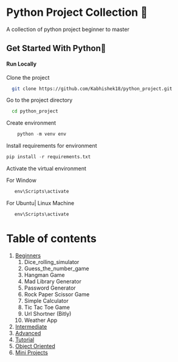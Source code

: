 # Python Project Collection 📝  
A collection of python project beginner to master

## Get Started With Python🚀 
#### Run Locally  

Clone the project  

~~~bash  
  git clone https://github.com/Kabhishek18/python_project.git
~~~

Go to the project directory  
~~~bash  
  cd python_project
~~~

Create environment
~~~Python
    python -m venv env
~~~
Install requirements for environment
~~~Python
pip install -r requirements.txt
~~~

Activate the virtual environment 

For Window 
~~~Python
   env\Scripts\activate  
~~~
For Ubuntu| Linux Machine
~~~Python
   env\Scripts\activate  
~~~
 
# Table of contents  
1. [Beginners](#Beginners)  
    1. Dice_rolling_simulator
    2. Guess_the_number_game
    3. Hangman Game
    4. Mad Library Generator
    5. Password Generator
    6. Rock Paper Scissor Game
    7. Simple Calculator
    8. Tic Tac Toe Game 
    9. Url Shortner (Bitly)
    10. Weather App
2. [Intermediate](#Intermediate)  
3. [Advanced](#Advanced)  
4. [Tutorial](#Tutorial)
5. [Object Oriented](#object_oriented)
6. [Mini Projects](#mini_projects)


